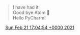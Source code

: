 > I have had it\.   
> Good bye Atom 👋  
> Hello PyCharm\!

<img src="../../media/tweet.ico" width="12" /> [Sun Feb 21 17:04:54 +0000 2021](https://twitter.com/DromerDenker/status/1363535177679577091)